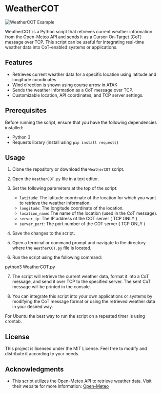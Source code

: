 # WeatherCOT

![WeatherCOT Example](https://raw.githubusercontent.com/Alphalynxjet/weatherCOT/main/weathercot.png)

WeatherCOT is a Python script that retrieves current weather information from the Open-Meteo API and sends it as a Cursor-On-Target (CoT) message over TCP. This script can be useful for integrating real-time weather data into CoT-enabled systems or applications. 

## Features

- Retrieves current weather data for a specific location using latitude and longitude coordinates.
- Wind direction is shown using course arrow in ATAK
- Sends the weather information as a CoT message over TCP.
- Customizable location, API coordinates, and TCP server settings.

## Prerequisites

Before running the script, ensure that you have the following dependencies installed:

- Python 3
- Requests library (install using `pip install requests`)

## Usage

1. Clone the repository or download the `WeatherCOT` script.

2. Open the `WeatherCOT.py` file in a text editor.

3. Set the following parameters at the top of the script:

   - `latitude`: The latitude coordinate of the location for which you want to retrieve the weather information.
   - `longitude`: The longitude coordinate of the location.
   - `location_name`: The name of the location (used in the CoT message).
   - `server_ip`: The IP address of the COT server ( TCP ONLY )
   - `server_port`: The port number of the COT server ( TCP ONLY )

4. Save the changes to the script.

5. Open a terminal or command prompt and navigate to the directory where the `WeatherCOT.py` file is located.

6. Run the script using the following command:

python3 WeatherCOT.py

7. The script will retrieve the current weather data, format it into a CoT message, and send it over TCP to the specified server. The sent CoT message will be printed in the console.

8. You can integrate this script into your own applications or systems by modifying the CoT message format or using the retrieved weather data in your desired way.

For Ubuntu the best way to run the script on a repeated timer is using crontab.

## License

This project is licensed under the MIT License. Feel free to modify and distribute it according to your needs.

## Acknowledgments

- This script utilizes the Open-Meteo API to retrieve weather data. Visit their website for more information: [Open-Meteo](https://open-meteo.com/)
